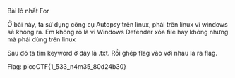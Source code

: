 Bài lỏ nhất For

Ở bài này, ta sử dụng công cụ Autopsy trên linux, phải trên linux vì windows sẽ không ra. Em không rõ là vì Windows Defender xóa file hay không nhưng mà phải dùng trên linux

Sau đó ta tìm keyword ở đây là .txt. Rồi ghép flag vào với nhau là ra flag.

Flag: picoCTF{1_533_n4m35_80d24b30}

